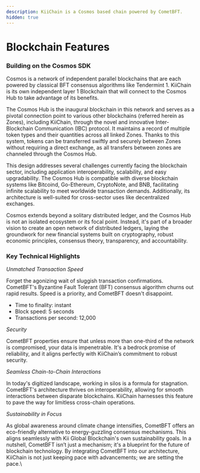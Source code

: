 ```yaml
---
description: KiiChain is a Cosmos based chain powered by CometBFT.
hidden: true
---
```


# Blockchain Features

### Building on the Cosmos SDK

Cosmos is a network of independent parallel blockchains that are each powered by classical BFT consensus algorithms like Tendermint 1. KiiChain is its own independent layer 1 Blockchain that will connect to the Cosmos Hub to take advantage of its benefits.

The Cosmos Hub is the inaugural blockchain in this network and serves as a pivotal connection point to various other blockchains (referred herein as Zones), including KiiChain, through the novel and innovative Inter-Blockchain Communication (IBC) protocol. It maintains a record of multiple token types and their quantities across all linked Zones. Thanks to this system, tokens can be transferred swiftly and securely between Zones without requiring a direct exchange, as all transfers between zones are channeled through the Cosmos Hub.

This design addresses several challenges currently facing the blockchain sector, including application interoperability, scalability, and easy upgradability. The Cosmos Hub is compatible with diverse blockchain systems like Bitcoind, Go-Ethereum, CryptoNote, and BNB, facilitating infinite scalability to meet worldwide transaction demands. Additionally, its architecture is well-suited for cross-sector uses like decentralized exchanges.

Cosmos extends beyond a solitary distributed ledger, and the Cosmos Hub is not an isolated ecosystem or its focal point. Instead, it's part of a broader vision to create an open network of distributed ledgers, laying the groundwork for new financial systems built on cryptography, robust economic principles, consensus theory, transparency, and accountability.&#x20;

### **Key Technical Highlights**

_Unmatched Transaction Speed_

Forget the agonizing wait of sluggish transaction confirmations. CometBFT's Byzantine Fault Tolerant (BFT) consensus algorithm churns out rapid results. Speed is a priority, and CometBFT doesn't disappoint.

* Time to finality: instant&#x20;
* Block speed: 5 seconds
* Transactions per second: 12,000

_Security_

CometBFT properties ensure that unless more than one-third of the network is compromised, your data is impenetrable. It's a bedrock promise of reliability, and it aligns perfectly with KiiChain’s commitment to robust security.

_Seamless Chain-to-Chain Interactions_

In today's digitized landscape, working in silos is a formula for stagnation. CometBFT's architecture thrives on interoperability, allowing for smooth interactions between disparate blockchains. KiiChain harnesses this feature to pave the way for limitless cross-chain operations.

_Sustainability in Focus_

As global awareness around climate change intensifies, CometBFT offers an eco-friendly alternative to energy-guzzling consensus mechanisms. This aligns seamlessly with Kii Global Blockchain's own sustainability goals. In a nutshell, CometBFT isn’t just a mechanism; it's a blueprint for the future of blockchain technology. By integrating CometBFT into our architecture, KiiChain is not just keeping pace with advancements; we are setting the pace.\
